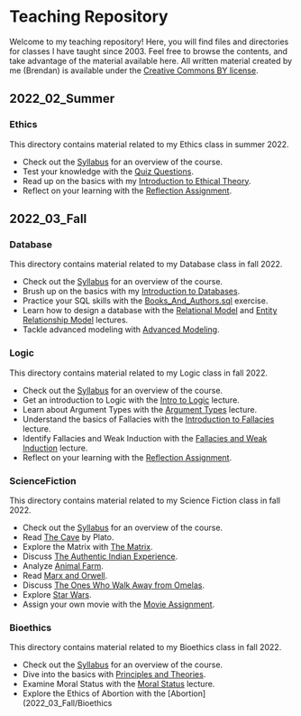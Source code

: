 # Teaching Repository
Welcome to my teaching repository! Here, you will find files and directories for classes I have taught since 2003. Feel free to browse the contents, and take advantage of the material available here. All written material created by me (Brendan) is available under the [Creative Commons BY license](https://creativecommons.org/licenses/by/4.0/). 

## 2022_02_Summer
### Ethics
This directory contains material related to my Ethics class in summer 2022. 
* Check out the [Syllabus](2022_02_Summer/Ethics/Ethics_Syllabus_Sm22.docx) for an overview of the course. 
* Test your knowledge with the [Quiz Questions](2022_02_Summer/Ethics/Ethics_QuizQuestions.docx). 
* Read up on the basics with my [Introduction to Ethical Theory](2022_02_Summer/Ethics/Ethics_Ch0_EthicalTheory.docx).
* Reflect on your learning with the [Reflection Assignment](2022_02_Summer/Ethics/Ethics_ReflectionAssignment.docx). 

## 2022_03_Fall
### Database
This directory contains material related to my Database class in fall 2022. 
* Check out the [Syllabus](2022_03_Fall/Database/Database_Syllabus_Fa22.pdf) for an overview of the course.
* Brush up on the basics with my [Introduction to Databases](2022_03_Fall/Database/Database_01_IntroToDatabase.pdf).
* Practice your SQL skills with the [Books_And_Authors.sql](2022_03_Fall/Database/Books_And_Authors.sql) exercise.
* Learn how to design a database with the [Relational Model](2022_03_Fall/Database/Database_03_RelationalModel.pdf) and [Entity Relationship Model](2022_03_Fall/Database/Database_04_EntityRelationshipModel.pdf) lectures.
* Tackle advanced modeling with [Advanced Modeling](2022_03_Fall/Database/Database_05_AdvancedModeling.pdf).

### Logic
This directory contains material related to my Logic class in fall 2022. 
* Check out the [Syllabus](2022_03_Fall/Logic/Logic_Syllabus_Fa22.docx) for an overview of the course. 
* Get an introduction to Logic with the [Intro to Logic](2022_03_Fall/Logic/Logic_Ch01_IntroLogic.pdf) lecture. 
* Learn about Argument Types with the [Argument Types](2022_03_Fall/Logic/Logic_Ch02_ArgTypes.pdf) lecture. 
* Understand the basics of Fallacies with the [Introduction to Fallacies](2022_03_Fall/Logic/Logic_Ch03_IntroFallacies.pdf) lecture.
* Identify Fallacies and Weak Induction with the [Fallacies and Weak Induction](2022_03_Fall/Logic/Logic_Ch04_FallaciesWeakInduction.pdf) lecture.
* Reflect on your learning with the [Reflection Assignment](2022_03_Fall/Logic/Logic_ReflectionAssignment.pdf). 

### ScienceFiction
This directory contains material related to my Science Fiction class in fall 2022. 
* Check out the [Syllabus](2022_03_Fall/ScienceFiction/SciFi_Syllabus_Fa22.docx) for an overview of the course. 
* Read [The Cave](2022_03_Fall/ScienceFiction/SciFi_01_TheCave.pdf) by Plato.
* Explore the Matrix with [The Matrix](2022_03_Fall/ScienceFiction/SciFi_02_TheMatrix.pdf). 
* Discuss [The Authentic Indian Experience](2022_03_Fall/ScienceFiction/SciFi_03_AuthenticIndianExperience.pdf).
* Analyze [Animal Farm](2022_03_Fall/ScienceFiction/SciFi_04_AnimalFarm.pdf). 
* Read [Marx and Orwell](2022_03_Fall/ScienceFiction/SciFi_05_MarxOrwell.pdf).
* Discuss [The Ones Who Walk Away from Omelas](2022_03_Fall/ScienceFiction/SciFi_06_Omelas.pdf).
* Explore [Star Wars](2022_03_Fall/ScienceFiction/SciFi_07_StarWars.pdf). 
* Assign your own movie with the [Movie Assignment](2022_03_Fall/ScienceFiction/SciFi_MovieAssignment.pdf).

### Bioethics
This directory contains material related to my Bioethics class in fall 2022. 
* Check out the [Syllabus](2022_03_Fall/Bioethics/Bioethics_Syllabus_Fa22.docx) for an overview of the course.
* Dive into the basics with [Principles and Theories](2022_03_Fall/Bioethics/Bioethics_Ch1_PrinciplesTheories.pdf).
* Examine Moral Status with the [Moral Status](2022_03_Fall/Bioethics/Bioethics_Ch3_MoralStatus.pdf) lecture. 
* Explore the Ethics of Abortion with the [Abortion](2022_03_Fall/Bioethics
